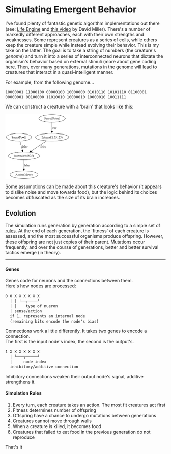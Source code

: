 # Simulating Emergent Behavior

I've found plenty of fantastic genetic algorithm implementations out there (see: [Life Engine](https://thelifeengine.net/) and [this video](https://youtu.be/N3tRFayqVtk) by David Miller). There's a number of markedly different approaches, each with their own strengths and weaknesses. Some represent creatures as a series of cells, while others keep the creature simple while instead evolving their behavior. This is my take on the latter. The goal is to take a string of numbers (the creature's *genome*) and turn it into a series of interconnected neurons that dictate the organism's behavior based on external stimuli (more about gene coding [here](#genes). Then, over many generations, mutations in the genome will lead to creatures that interact in a quasi-intelligent manner.

For example, from the following genome...  
```
10000001 11000100 00000100 10000000 01010110 10101110 01100001
00000001 00100000 11010010 10000010 10000010 10011111
```

We can construct a creature with a 'brain' that looks like this:

<kbd><img src="./images/01.png" alt="a simple brain" width="40%" align="middle"></kbd>

Some assumptions can be made about this creature's behavior (it appears to dislike noise and move towards food), but the logic behind its choices becomes obfuscated as the size of its brain increases.

## Evolution

The simulation runs generation by generation according to a simple set of [rules](#simulation-rules). At the end of each generation, the 'fitness' of each creature is assessed, and the most successful organisms produce offspring. However, these offspring are not just copies of their parent. Mutations occur frequently, and over the course of generations, better and better survival tactics emerge (in theory).

***

#### Genes

Genes code for neurons and the connections between them.  
Here's how nodes are processed:
```
0 0 X X X X X X
  │ │ └──┬────┘
  │ │    type of nueron
  │ sense/action
  if 1, represents an internal node
  (remaining bits encode the node's bias)
``` 

Connections work a little differently.
It takes two genes to encode a connection.  
The first is the input node's index, the second is the output's.
```
1 X X X X X X X
  │ └───┬─────┘
  │     node index
  inhibitory/additive connection
``` 

Inhibitory connections weaken their output node's signal, additive strengthens it.

#### Simulation Rules

1. Every turn, each creature takes an action. The most fit creatures act first
2. Fitness determines number of offspring
3. Offspring have a chance to undergo mutations between generations
4. Creatures cannot move through walls
5. When a creature is killed, it becomes food
6. Creatures that failed to eat food in the previous generation do not reproduce

That's it
